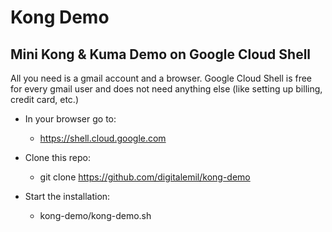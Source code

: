 # Kong Demo

## Mini Kong & Kuma Demo on Google Cloud Shell

All you need is a gmail account and a browser. Google Cloud Shell is free for every gmail user and does not need anything else (like setting up billing, credit card, etc.)

* In your browser go to: 
  + https://shell.cloud.google.com

* Clone this repo:
  + git clone https://github.com/digitalemil/kong-demo
  
* Start the installation:
  + kong-demo/kong-demo.sh
